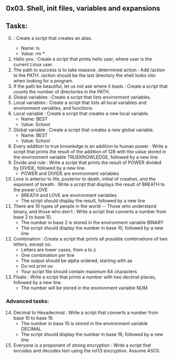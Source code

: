 0x03. Shell, init files, variables and expansions
--------------------------------------------------
## Tasks:
0. <o> : Create a script that creates an alias.
	* Name: ls
	* Value: rm *
1. Hello you : Create a script that prints hello user, where user is the current Linux user.
2. The path to success is to take massive, determined action : Add /action to the PATH. /action should be the last directory the shell looks into when looking for a program.
3. If the path be beautiful, let us not ask where it leads : Create a script that counts the number of directories in the PATH.
4. Global variables : Create a script that lists environment variables.
5. Local variables : Create a script that lists all local variables and environment variables, and functions.
6. Local variable : Create a script that creates a new local variable.
	* Name: BEST
	* Value: School
7. Global variable : Create a script that creates a new global variable.
	* Name: BEST
	* Value: School
8. Every addition to true knowledge is an addition to human power : Write a script that prints the result of the addition of 128 with the value stored in the environment variable TRUEKNOWLEDGE, followed by a new line.
9. Divide and rule : Write a script that prints the result of POWER divided by DIVIDE, followed by a new line.
	* POWER and DIVIDE are environment variables
10. Love is anterior to life, posterior to death, initial of creation, and the exponent of breath : Write a script that displays the result of BREATH to the power LOVE
	* BREATH and LOVE are environment variables
	* The script should display the result, followed by a new line
11. There are 10 types of people in the world -- Those who understand binary, and those who don't : Write a script that converts a number from base 2 to base 10.
	* The number in base 2 is stored in the environment variable BINARY
	* The script should display the number in base 10, followed by a new line
12. Combination : Create a script that prints all possible combinations of two letters, except oo.
	* Letters are lower cases, from a to z
	* One combination per line
	* The output should be alpha ordered, starting with aa
	* Do not print oo
	* Your script file should contain maximum 64 characters
13. Floats : Write a script that prints a number with two decimal places, followed by a new line.
	* The number will be stored in the environment variable NUM.

### Advanced tasks:
14. Decimal to Hexadecimal : Write a script that converts a number from base 10 to base 16.
	* The number in base 10 is stored in the environment variable DECIMAL
	* The script should display the number in base 16, followed by a new line
15. Everyone is a proponent of strong encryption : Write a script that encodes and decodes text using the rot13 encryption. Assume ASCII.

